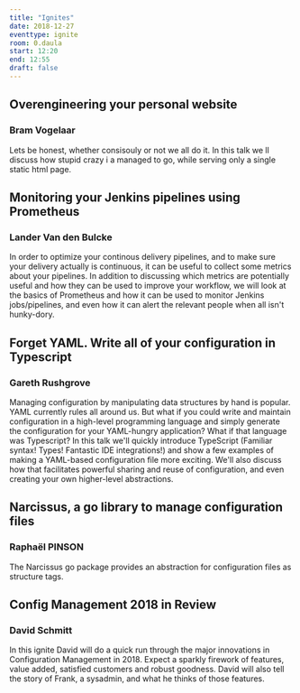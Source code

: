 ```yaml
---
title: "Ignites"
date: 2018-12-27
eventtype: ignite
room: 0.daula
start: 12:20
end: 12:55
draft: false
---
```


## Overengineering your personal website ###
### Bram Vogelaar ##

Lets be honest, whether consisouly or not we all do it.
In this talk we ll discuss how stupid crazy i a managed to go, while serving only a single static html page.

## Monitoring your Jenkins pipelines using Prometheus ##
### Lander Van den Bulcke ##

In order to optimize your continous delivery pipelines, and to make sure your delivery actually is continuous,
it can be useful to collect some metrics about your pipelines.
In addition to discussing which metrics are potentially useful and how they can be used to improve your workflow,
we will look at the basics of Prometheus and how it can be used to monitor Jenkins jobs/pipelines,
and even how it can alert the relevant people when all isn't hunky-dory.

## Forget YAML. Write all of your configuration in Typescript ##
### Gareth Rushgrove ###

Managing configuration by manipulating data structures by hand is popular.
YAML currently rules all around us.
But what if you could write and maintain configuration in a high-level programming language and
simply generate the configuration for your YAML-hungry application? What if that language was Typescript?
In this talk we'll quickly introduce TypeScript (Familiar syntax! Types! Fantastic IDE integrations!) and
show a few examples of making a YAML-based configuration file more exciting.
We'll also discuss how that facilitates powerful sharing and reuse of configuration,
and even creating your own higher-level abstractions.


## Narcissus, a go library to manage configuration files ##
### Raphaël PINSON ###

The Narcissus go package provides an abstraction for configuration files as structure tags.

## Config Management 2018 in Review ##
### David Schmitt ###

In this ignite David will do a quick run through the major innovations in Configuration Management in 2018.
Expect a sparkly firework of features, value added, satisfied customers and robust goodness.
David will also tell the story of Frank, a sysadmin, and what he thinks of those features.



